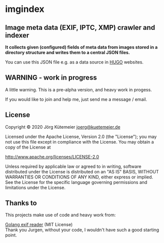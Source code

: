 # imgindex

## Image meta data (EXIF, IPTC, XMP) crawler and indexer

**It collects given (configured) fields of meta data from images stored in a directory structure and writes them to a central JSON files.**

You can use this JSON file e.g. as a data source in [HUGO](http://gohugo.io/) websites.

## WARNING - work in progress

A little warning. This is a pre-alpha version, and heavy work in progess.

If you would like to join and help me, just send me a message / email.

## License

Copyright © 2020 Jörg Kütemeier <joerg@kuetemeier.de>

Licensed under the Apache License, Version 2.0 (the "License");
you may not use this file except in compliance with the License.
You may obtain a copy of the License at

<http://www.apache.org/licenses/LICENSE-2.0>

Unless required by applicable law or agreed to in writing, software
distributed under the License is distributed on an "AS IS" BASIS,
WITHOUT WARRANTIES OR CONDITIONS OF ANY KIND, either express or implied.
See the License for the specific language governing permissions and
limitations under the License.

## Thanks to

This projects make use of code and heavy work from:

[Golang exif reader](https://github.com/jurgen-kluft/Golem) (MIT License)  
Thank you Jurgen, without your code, I wouldn't have such a good starting point.
